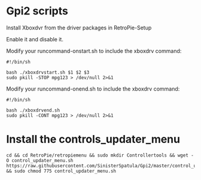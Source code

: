 # Gpi2 scripts

Install Xboxdvr from the driver packages in RetroPie-Setup

Enable it and disable it.

Modify your runcommand-onstart.sh to include the xboxdrv command:

```
#!/bin/sh

bash ./xboxdrvstart.sh $1 $2 $3
sudo pkill -STOP mpg123 > /dev/null 2>&1
```

Modify your runcommand-onend.sh to include the xboxdrv command:

```
#!/bin/sh

bash ./xboxdrvend.sh
sudo pkill -CONT mpg123 > /dev/null 2>&1
```


# Install the controls_updater_menu

```shell
cd && cd RetroPie/retropiemenu && sudo mkdir Controllertools && wget -O control_updater_menu.sh https://raw.githubusercontent.com/SinisterSpatula/Gpi2/master/control_updater_menu.sh && sudo chmod 775 control_updater_menu.sh
```

